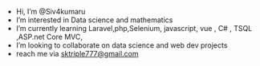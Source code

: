- Hi, I’m @Siv4kumaru
- I’m interested in Data science and mathematics 
- I’m currently learning Laravel,php,Selenium, javascript, vue , C# , TSQL ,ASP.net Core MVC,
- I’m looking to collaborate on data science and web dev projects
- reach me via sktriple777@gmail.com


<!---
Siv4kumaru/Siv4kumaru is a ✨ special ✨ repository because its `README.md` (this file) appears on your GitHub profile.
You can click the Preview link to take a look at your changes.
--->
